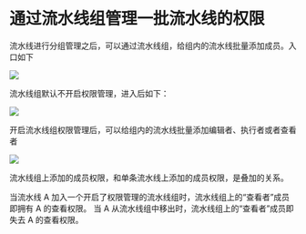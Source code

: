# 通过流水线组管理一批流水线的权限

流水线进行分组管理之后，可以通过流水线组，给组内的流水线批量添加成员。入口如下

![](../../assets/permission/pipeline_group_entry.png)

流水线组默认不开启权限管理，进入后如下：

![](../../assets/permission/pipeline_group_enable.png)

开启流水线组权限管理后，可以给组内的流水线批量添加编辑者、执行者或者查看者

![](../../assets/permission/pipeline_group_permission.png)

流水线组上添加的成员权限，和单条流水线上添加的成员权限，是叠加的关系。

当流水线 A 加入一个开启了权限管理的流水线组时，流水线组上的“查看者”成员即拥有 A 的查看权限。 当 A 从流水线组中移出时，流水线组上的“查看者”成员即失去 A 的查看权限。

